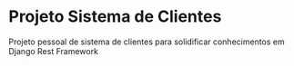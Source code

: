 # Projeto Sistema de Clientes
 Projeto pessoal de sistema de clientes para solidificar conhecimentos em Django Rest Framework
